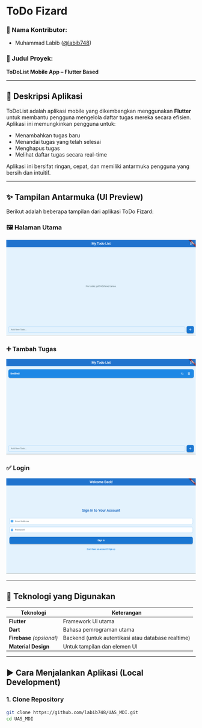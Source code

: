 # ToDo Fizard

### 👤 Nama Kontributor:
- Muhammad Labib ([@labib748](https://github.com/labib748))

### 📌 Judul Proyek:
**ToDoList Mobile App – Flutter Based**

---

## 📱 Deskripsi Aplikasi

ToDoList adalah aplikasi mobile yang dikembangkan menggunakan **Flutter** untuk membantu pengguna mengelola daftar tugas mereka secara efisien. Aplikasi ini memungkinkan pengguna untuk:

- Menambahkan tugas baru
- Menandai tugas yang telah selesai
- Menghapus tugas
- Melihat daftar tugas secara real-time

Aplikasi ini bersifat ringan, cepat, dan memiliki antarmuka pengguna yang bersih dan intuitif.

---

## ✨ Tampilan Antarmuka (UI Preview)

Berikut adalah beberapa tampilan dari aplikasi ToDo Fizard:

### 🖼️ Halaman Utama
![Main Screen](screenshots/home.png)

### ➕ Tambah Tugas
![Add Task](screenshots/add_task.png)

### ✅ Login 
![Completed Task](screenshots/login.png)

---

## 🔧 Teknologi yang Digunakan

| Teknologi         | Keterangan                              |
|-------------------|------------------------------------------|
| **Flutter**       | Framework UI utama                      |
| **Dart**          | Bahasa pemrograman utama                |
| **Firebase** *(opsional)* | Backend (untuk autentikasi atau database realtime) |
| **Material Design**| Untuk tampilan dan elemen UI           |

---

## ▶️ Cara Menjalankan Aplikasi (Local Development)

### 1. **Clone Repository**
```bash
git clone https://github.com/labib748/UAS_MDI.git
cd UAS_MDI

